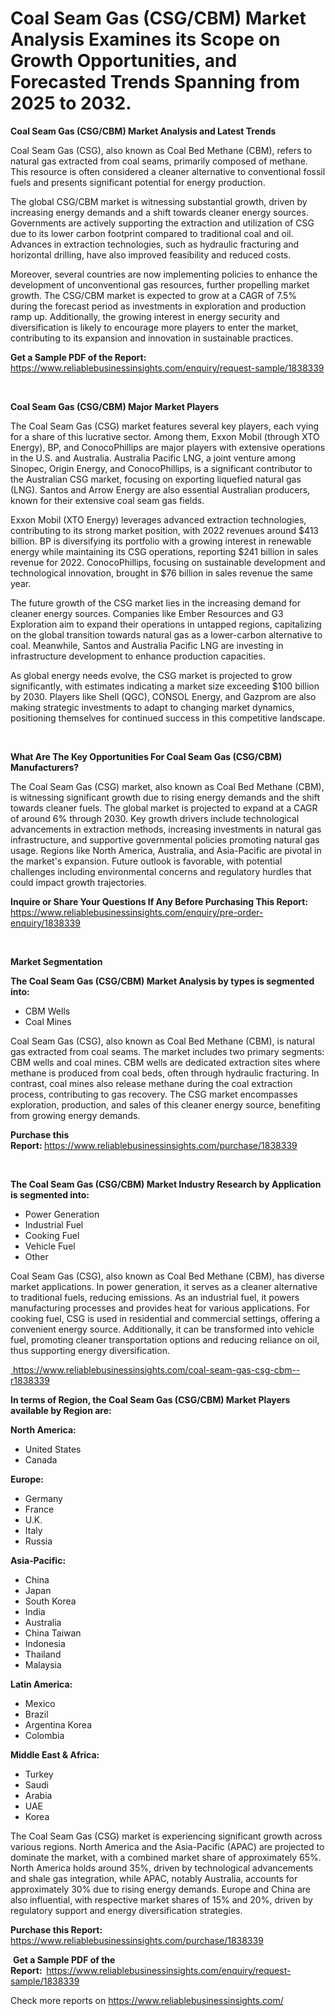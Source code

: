 <p><h1>Coal Seam Gas (CSG/CBM) Market Analysis Examines its Scope on Growth Opportunities, and Forecasted Trends Spanning from 2025 to 2032.</h1></p><p><strong>Coal Seam Gas (CSG/CBM) Market Analysis and Latest Trends</strong></p>
<p><p>Coal Seam Gas (CSG), also known as Coal Bed Methane (CBM), refers to natural gas extracted from coal seams, primarily composed of methane. This resource is often considered a cleaner alternative to conventional fossil fuels and presents significant potential for energy production.</p><p>The global CSG/CBM market is witnessing substantial growth, driven by increasing energy demands and a shift towards cleaner energy sources. Governments are actively supporting the extraction and utilization of CSG due to its lower carbon footprint compared to traditional coal and oil. Advances in extraction technologies, such as hydraulic fracturing and horizontal drilling, have also improved feasibility and reduced costs.</p><p>Moreover, several countries are now implementing policies to enhance the development of unconventional gas resources, further propelling market growth. The CSG/CBM market is expected to grow at a CAGR of 7.5% during the forecast period as investments in exploration and production ramp up. Additionally, the growing interest in energy security and diversification is likely to encourage more players to enter the market, contributing to its expansion and innovation in sustainable practices.</p></p>
<p><strong>Get a Sample PDF of the Report:&nbsp;</strong> <a href="https://www.reliablebusinessinsights.com/enquiry/request-sample/1838339?utm_campaign=2446&utm_medium=2&utm_source=Github&utm_content=ia&utm_term=03042025&utm_id=coal-seam-gas-csgcbm">https://www.reliablebusinessinsights.com/enquiry/request-sample/1838339</a></p>
<p>&nbsp;</p>
<p><strong>Coal Seam Gas (CSG/CBM) Major Market Players</strong></p>
<p><p>The Coal Seam Gas (CSG) market features several key players, each vying for a share of this lucrative sector. Among them, Exxon Mobil (through XTO Energy), BP, and ConocoPhillips are major players with extensive operations in the U.S. and Australia. Australia Pacific LNG, a joint venture among Sinopec, Origin Energy, and ConocoPhillips, is a significant contributor to the Australian CSG market, focusing on exporting liquefied natural gas (LNG). Santos and Arrow Energy are also essential Australian producers, known for their extensive coal seam gas fields.</p><p>Exxon Mobil (XTO Energy) leverages advanced extraction technologies, contributing to its strong market position, with 2022 revenues around $413 billion. BP is diversifying its portfolio with a growing interest in renewable energy while maintaining its CSG operations, reporting $241 billion in sales revenue for 2022. ConocoPhillips, focusing on sustainable development and technological innovation, brought in $76 billion in sales revenue the same year.</p><p>The future growth of the CSG market lies in the increasing demand for cleaner energy sources. Companies like Ember Resources and G3 Exploration aim to expand their operations in untapped regions, capitalizing on the global transition towards natural gas as a lower-carbon alternative to coal. Meanwhile, Santos and Australia Pacific LNG are investing in infrastructure development to enhance production capacities.</p><p>As global energy needs evolve, the CSG market is projected to grow significantly, with estimates indicating a market size exceeding $100 billion by 2030. Players like Shell (QGC), CONSOL Energy, and Gazprom are also making strategic investments to adapt to changing market dynamics, positioning themselves for continued success in this competitive landscape.</p></p>
<p>&nbsp;</p>
<p><strong>What Are The Key Opportunities For Coal Seam Gas (CSG/CBM) Manufacturers?</strong></p>
<p><p>The Coal Seam Gas (CSG) market, also known as Coal Bed Methane (CBM), is witnessing significant growth due to rising energy demands and the shift towards cleaner fuels. The global market is projected to expand at a CAGR of around 6% through 2030. Key growth drivers include technological advancements in extraction methods, increasing investments in natural gas infrastructure, and supportive governmental policies promoting natural gas usage. Regions like North America, Australia, and Asia-Pacific are pivotal in the market's expansion. Future outlook is favorable, with potential challenges including environmental concerns and regulatory hurdles that could impact growth trajectories.</p></p>
<p><strong>Inquire or Share Your Questions If Any Before Purchasing This Report:</strong> <a href="https://www.reliablebusinessinsights.com/enquiry/pre-order-enquiry/1838339?utm_campaign=2446&utm_medium=2&utm_source=Github&utm_content=ia&utm_term=03042025&utm_id=coal-seam-gas-csgcbm">https://www.reliablebusinessinsights.com/enquiry/pre-order-enquiry/1838339</a></p>
<p>&nbsp;</p>
<p><strong>Market Segmentation</strong></p>
<p><strong>The Coal Seam Gas (CSG/CBM) Market Analysis by types is segmented into:</strong></p>
<p><ul><li>CBM Wells</li><li>Coal Mines</li></ul></p>
<p><p>Coal Seam Gas (CSG), also known as Coal Bed Methane (CBM), is natural gas extracted from coal seams. The market includes two primary segments: CBM wells and coal mines. CBM wells are dedicated extraction sites where methane is produced from coal beds, often through hydraulic fracturing. In contrast, coal mines also release methane during the coal extraction process, contributing to gas recovery. The CSG market encompasses exploration, production, and sales of this cleaner energy source, benefiting from growing energy demands.</p></p>
<p><strong>Purchase this Report:&nbsp;</strong><a href="https://www.reliablebusinessinsights.com/purchase/1838339?utm_campaign=2446&utm_medium=2&utm_source=Github&utm_content=ia&utm_term=03042025&utm_id=coal-seam-gas-csgcbm">https://www.reliablebusinessinsights.com/purchase/1838339</a></p>
<p>&nbsp;</p>
<p><strong>The Coal Seam Gas (CSG/CBM) Market Industry Research by Application is segmented into:</strong></p>
<p><ul><li>Power Generation</li><li>Industrial Fuel</li><li>Cooking Fuel</li><li>Vehicle Fuel</li><li>Other</li></ul></p>
<p><p>Coal Seam Gas (CSG), also known as Coal Bed Methane (CBM), has diverse market applications. In power generation, it serves as a cleaner alternative to traditional fuels, reducing emissions. As an industrial fuel, it powers manufacturing processes and provides heat for various applications. For cooking fuel, CSG is used in residential and commercial settings, offering a convenient energy source. Additionally, it can be transformed into vehicle fuel, promoting cleaner transportation options and reducing reliance on oil, thus supporting energy diversification.</p></p>
<p><a href="https://www.reliablebusinessinsights.com/coal-seam-gas-csg-cbm--r1838339?utm_campaign=2446&utm_medium=2&utm_source=Github&utm_content=ia&utm_term=03042025&utm_id=coal-seam-gas-csgcbm">&nbsp;https://www.reliablebusinessinsights.com/coal-seam-gas-csg-cbm--r1838339</a></p>
<p><strong>In terms of Region, the Coal Seam Gas (CSG/CBM) Market Players available by Region are:</strong></p>
<p>
    <p> <strong> North America: </strong>
        <ul>
            <li>United States</li>
            <li>Canada</li>
        </ul>
        </p> 
    <p> <strong> Europe: </strong>
        <ul>
            <li>Germany</li>
            <li>France</li>
            <li>U.K.</li>
            <li>Italy</li>
            <li>Russia</li>
        </ul>
        </p> 
    <p> <strong> Asia-Pacific: </strong>
        <ul>
            <li>China</li>
            <li>Japan</li>
            <li>South Korea</li>
            <li>India</li>
            <li>Australia</li>
            <li>China Taiwan</li>
            <li>Indonesia</li>
            <li>Thailand</li>
            <li>Malaysia</li>
        </ul>
        </p> 
    <p> <strong> Latin America: </strong>
        <ul>
            <li>Mexico</li>
            <li>Brazil</li>
            <li>Argentina Korea</li>
            <li>Colombia</li>
        </ul>
        </p> 
    <p> <strong> Middle East & Africa: </strong>
        <ul>
            <li>Turkey</li>
            <li>Saudi</li>
            <li>Arabia</li>
            <li>UAE</li>
            <li>Korea</li>
        </ul>
    </p>
    </p>
<p><p>The Coal Seam Gas (CSG) market is experiencing significant growth across various regions. North America and the Asia-Pacific (APAC) are projected to dominate the market, with a combined market share of approximately 65%. North America holds around 35%, driven by technological advancements and shale gas integration, while APAC, notably Australia, accounts for approximately 30% due to rising energy demands. Europe and China are also influential, with respective market shares of 15% and 20%, driven by regulatory support and energy diversification strategies.</p></p>
<p><strong>Purchase this Report: </strong><a href="https://www.reliablebusinessinsights.com/purchase/1838339?utm_campaign=2446&utm_medium=2&utm_source=Github&utm_content=ia&utm_term=03042025&utm_id=coal-seam-gas-csgcbm">https://www.reliablebusinessinsights.com/purchase/1838339</a></p>
<p>&nbsp;<strong>Get a Sample PDF of the Report:&nbsp;&nbsp;</strong><a href="https://www.reliablebusinessinsights.com/enquiry/request-sample/1838339?utm_campaign=2446&utm_medium=2&utm_source=Github&utm_content=ia&utm_term=03042025&utm_id=coal-seam-gas-csgcbm">https://www.reliablebusinessinsights.com/enquiry/request-sample/1838339</a></p>
<p><strong></strong></p>
<p>Check more reports on <a href="https://www.reliablebusinessinsights.com/?utm_campaign=2446&utm_medium=2&utm_source=Github&utm_content=ia&utm_term=03042025&utm_id=coal-seam-gas-csgcbm">https://www.reliablebusinessinsights.com/</a></p>